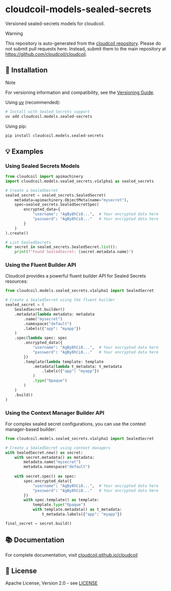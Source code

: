 # cloudcoil-models-sealed-secrets

Versioned sealed-secrets models for cloudcoil.
> [!WARNING]  
> This repository is auto-generated from the [cloudcoil repository](https://github.com/cloudcoil/cloudcoil/tree/main/models/sealed-secrets). Please do not submit pull requests here. Instead, submit them to the main repository at https://github.com/cloudcoil/cloudcoil.

## 🔧 Installation

> [!NOTE]
> For versioning information and compatibility, see the [Versioning Guide](https://github.com/cloudcoil/cloudcoil/blob/main/VERSIONING.md).

Using [uv](https://github.com/astral-sh/uv) (recommended):

```bash
# Install with Sealed Secrets support
uv add cloudcoil.models.sealed-secrets
```

Using pip:

```bash
pip install cloudcoil.models.sealed-secrets
```

## 💡 Examples

### Using Sealed Secrets Models

```python
from cloudcoil import apimachinery
import cloudcoil.models.sealed_secrets.v1alpha1 as sealed_secrets

# Create a SealedSecret
sealed_secret = sealed_secrets.SealedSecret(
    metadata=apimachinery.ObjectMeta(name="mysecret"),
    spec=sealed_secrets.SealedSecretSpec(
        encrypted_data={
            "username": "AgBy8hCi8...",  # Your encrypted data here
            "password": "AgBy8hCi8..."   # Your encrypted data here
        }
    )
).create()

# List SealedSecrets
for secret in sealed_secrets.SealedSecret.list():
    print(f"Found SealedSecret: {secret.metadata.name}")
```

### Using the Fluent Builder API

Cloudcoil provides a powerful fluent builder API for Sealed Secrets resources:

```python
from cloudcoil.models.sealed_secrets.v1alpha1 import SealedSecret

# Create a SealedSecret using the fluent builder
sealed_secret = (
    SealedSecret.builder()
    .metadata(lambda metadata: metadata
        .name("mysecret")
        .namespace("default")
        .labels({"app": "myapp"})
    )
    .spec(lambda spec: spec
        .encrypted_data({
            "username": "AgBy8hCi8...",  # Your encrypted data here
            "password": "AgBy8hCi8..."   # Your encrypted data here
        })
        .template(lambda template: template
            .metadata(lambda t_metadata: t_metadata
                .labels({"app": "myapp"})
            )
            .type("Opaque")
        )
    )
    .build()
)
```

### Using the Context Manager Builder API

For complex sealed secret configurations, you can use the context manager-based builder:

```python
from cloudcoil.models.sealed_secrets.v1alpha1 import SealedSecret

# Create a SealedSecret using context managers
with SealedSecret.new() as secret:
    with secret.metadata() as metadata:
        metadata.name("mysecret")
        metadata.namespace("default")
    
    with secret.spec() as spec:
        spec.encrypted_data({
            "username": "AgBy8hCi8...",  # Your encrypted data here
            "password": "AgBy8hCi8..."   # Your encrypted data here
        })
        with spec.template() as template:
            template.type("Opaque")
            with template.metadata() as t_metadata:
                t_metadata.labels({"app": "myapp"})

final_secret = secret.build()
```

## 📚 Documentation

For complete documentation, visit [cloudcoil.github.io/cloudcoil](https://cloudcoil.github.io/cloudcoil)

## 📜 License

Apache License, Version 2.0 - see [LICENSE](LICENSE)
